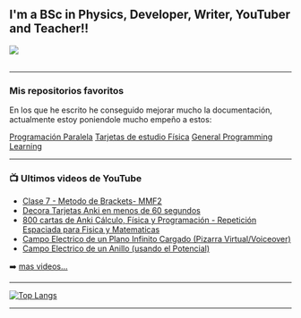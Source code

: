 ## I'm a BSc in Physics, Developer, Writer, YouTuber and Teacher!!

<a href="https://www.youtube.com/c/floresenhalloween">
  <img align="center" src="https://github-readme-stats.vercel.app/api?username=fbientrigo&show_icons=true&theme=synthwave" />
</a>

<br/>

<br />

---

### Mis repositorios favoritos
En los que he escrito he conseguido mejorar mucho la documentación, actualmente estoy poniendole mucho empeño a estos:

[Programación Paralela](https://github.com/fbientrigo/parallel_progamming_2023_C)
[Tarjetas de estudio Física](https://github.com/fbientrigo/estudia-con-anki-fisica)
[General Programming Learning](https://github.com/fbientrigo/learningprogamation)

---

### 📺 Ultimos videos de YouTube

<!-- YOUTUBE:START -->
- [Clase 7 - Metodo de Brackets- MMF2](https://www.youtube.com/watch?v=bpf3WqtpqHg)
- [Decora Tarjetas Anki en menos de 60 segundos](https://www.youtube.com/watch?v=R8LQPpWlW_4)
- [800 cartas de Anki Cálculo, Física y Programación - Repetición Espaciada para Fisica y Matematicas](https://www.youtube.com/watch?v=mlWHKuN47YQ)
- [Campo Electrico de un Plano Infinito Cargado &lpar;Pizarra Virtual/Voiceover&rpar;](https://www.youtube.com/watch?v=DcYFQ6EiJ5M)
- [Campo Electrico de un Anillo &lpar;usando el Potencial&rpar;](https://www.youtube.com/watch?v=hzyl9EE7asQ)
<!-- YOUTUBE:END -->

➡️ [mas videos...](https://www.youtube.com/c/floresenhalloween)

---

[![Top Langs](https://github-readme-stats.vercel.app/api/top-langs/?username=fbientrigo&layout=compact)](https://github.com/anuraghazra/github-readme-stats)

---


[website]: https://www.youtube.com/c/floresenhalloween
[youtube]: https://youtu.be/mlWHKuN47YQ
[instagram]: https://www.instagram.com/floresenhalloween/
[linkedin]: https://www.linkedin.com/in/fabian-trigo-769245197/
